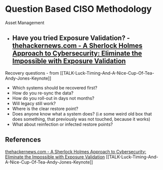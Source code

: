 # Question Based CISO Methodology


Asset Management
- Have you tried Exposure Validation? - [thehackernews.com - A Sherlock Holmes Approach to Cybersecurity: Eliminate the Impossible with Exposure Validation](https://thehackernews.com/2024/10/a-sherlock-holmes-approach-to.html)
	- 


Recovery questions - from [[TALK-Luck-Timing-And-A-Nice-Cup-Of-Tea-Andy-Jones-Keynote]]
- Which systems should be recovered first?
- How do you re-sync the data?
- How do you roll-out in days not months?
- Will legacy still work?
- Where is the clear restore point?
- Does anyone know what a system does? (i.e some weird old box that does something, that previously was not touched, because it works)
- What about reinfection or infected restore points?


## References

[thehackernews.com - A Sherlock Holmes Approach to Cybersecurity: Eliminate the Impossible with Exposure Validation](https://thehackernews.com/2024/10/a-sherlock-holmes-approach-to.html)
[[TALK-Luck-Timing-And-A-Nice-Cup-Of-Tea-Andy-Jones-Keynote]]